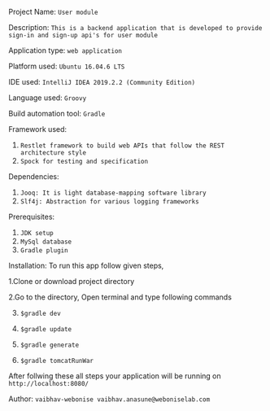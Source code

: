 Project Name: `User module`

Description: `This is a backend application that is developed to provide sign-in and sign-up api's for user module`

Application type: `web application`

Platform used: `Ubuntu 16.04.6 LTS`

IDE used: `IntelliJ IDEA 2019.2.2 (Community Edition)`

Language used: `Groovy`

Build automation tool: `Gradle`

Framework used:
1. `Restlet framework to build web APIs that follow the REST architecture style`
2. `Spock for testing and specification`

Dependencies:
1. `Jooq: It is light database-mapping software library`
2. `Slf4j: Abstraction for various logging frameworks`

Prerequisites:

1. `JDK setup`
2. `MySql database`
3. `Gradle plugin`

Installation: To run this app follow given steps,

1.Clone or download project directory

2.Go to the directory, Open terminal and type following commands

3. `$gradle dev`

4. `$gradle update`

5. `$gradle generate`

6. `$gradle tomcatRunWar`

After follwing these all steps your application will be running on `http://localhost:8080/`

Author: `vaibhav-webonise vaibhav.anasune@weboniselab.com`
